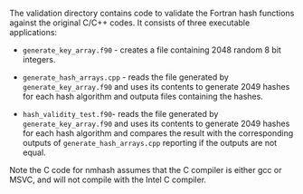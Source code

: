 The validation directory contains code to validate the Fortran hash functions against the original C/C++ codes. It consists of three executable applications:

* `generate_key_array.f90` - creates a file containing 2048 random 8 bit integers.

* `generate_hash_arrays.cpp` - reads the file generated by `generate_key_array.f90` and uses its contents to generate 2049 hashes for each hash algorithm and outputa files containing the hashes.

* `hash_validity_test.f90`- reads the file generated by `generate_key_array.f90` and uses its contents to generate 2049 hashes for each hash algorithm and compares the result with the corresponding outputs of `generate_hash_arrays.cpp` reporting if the outputs are not equal.

Note the C code for nmhash assumes that the C compiler is either gcc or MSVC, and will not compile with the Intel C compiler.
